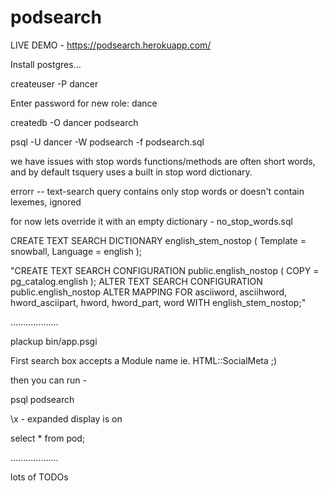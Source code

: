 # podsearch

LIVE DEMO - https://podsearch.herokuapp.com/

Install postgres...

createuser -P dancer

Enter password for new role: dance

createdb -O dancer podsearch

psql -U dancer -W podsearch -f podsearch.sql

we have issues with stop words functions/methods are often short words, and by default tsquery uses a built in stop word dictionary.

errorr -- text-search query contains only stop words or doesn't contain lexemes, ignored

for now lets override it with an empty dictionary  - no_stop_words.sql

CREATE TEXT SEARCH DICTIONARY english_stem_nostop (
    Template = snowball,
    Language = english
);

"CREATE TEXT SEARCH CONFIGURATION public.english_nostop ( COPY = pg_catalog.english );
ALTER TEXT SEARCH CONFIGURATION public.english_nostop
   ALTER MAPPING FOR asciiword, asciihword, hword_asciipart, hword, hword_part, word WITH english_stem_nostop;"

...................

plackup bin/app.psgi

First search box accepts a Module name ie. HTML::SocialMeta ;)

then you can run  - 

psql podsearch

\x - expanded display is on

select * from pod;

...................

lots of TODOs
